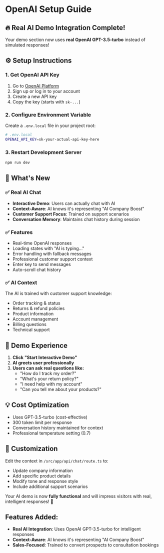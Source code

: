 # OpenAI Setup Guide

## 🔥 Real AI Demo Integration Complete!

Your demo section now uses **real OpenAI GPT-3.5-turbo** instead of simulated responses!

## ⚙️ Setup Instructions

### 1. Get OpenAI API Key

1. Go to [OpenAI Platform](https://platform.openai.com/api-keys)
2. Sign up or log in to your account
3. Create a new API key
4. Copy the key (starts with `sk-...`)

### 2. Configure Environment Variable

Create a `.env.local` file in your project root:

```bash
# .env.local
OPENAI_API_KEY=sk-your-actual-api-key-here
```

### 3. Restart Development Server

```bash
npm run dev
```

## 🎯 What's New

### ✅ Real AI Chat

- **Interactive Demo**: Users can actually chat with AI
- **Context-Aware**: AI knows it's representing "AI Company Boost"
- **Customer Support Focus**: Trained on support scenarios
- **Conversation Memory**: Maintains chat history during session

### ✅ Features

- Real-time OpenAI responses
- Loading states with "AI is typing..."
- Error handling with fallback messages
- Professional customer support context
- Enter key to send messages
- Auto-scroll chat history

### ✅ AI Context

The AI is trained with customer support knowledge:

- Order tracking & status
- Returns & refund policies
- Product information
- Account management
- Billing questions
- Technical support

## 🚀 Demo Experience

1. **Click "Start Interactive Demo"**
2. **AI greets user professionally**
3. **Users can ask real questions like:**
   - "How do I track my order?"
   - "What's your return policy?"
   - "I need help with my account"
   - "Can you tell me about your products?"

## 💡 Cost Optimization

- Uses GPT-3.5-turbo (cost-effective)
- 300 token limit per response
- Conversation history maintained for context
- Professional temperature setting (0.7)

## 🔧 Customization

Edit the context in `/src/app/api/chat/route.ts` to:

- Update company information
- Add specific product details
- Modify tone and response style
- Include additional support scenarios

Your AI demo is now **fully functional** and will impress visitors with real, intelligent responses! 🎉

## Features Added:

- **Real AI Integration**: Uses OpenAI GPT-3.5-turbo for intelligent responses
- **Context-Aware**: AI knows it's representing "AI Company Boost"
- **Sales-Focused**: Trained to convert prospects to consultation bookings
